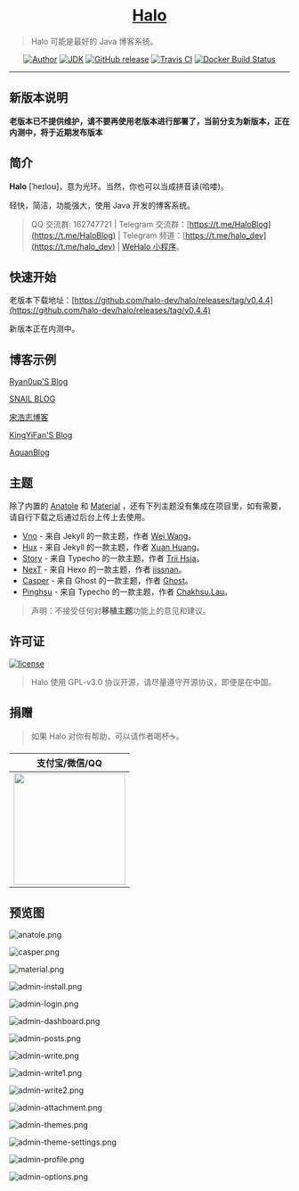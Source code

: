 <h1 align="center"><a href="https://github.com/halo-dev" target="_blank">Halo</a></h1>

> Halo 可能是最好的 Java 博客系统。

<p align="center">
<a href="https://ryanc.cc"><img alt="Author" src="https://img.shields.io/badge/author-ruibaby-red.svg?style=flat-square"/></a>
<a href="#"><img alt="JDK" src="https://img.shields.io/badge/JDK-1.8-yellow.svg?style=flat-square"/></a>
<a href="https://github.com/halo-dev/halo/releases"><img alt="GitHub release" src="https://img.shields.io/github/release/halo-dev/halo.svg?style=flat-square"/></a>
<a href="https://travis-ci.org/halo-dev/halo"><img alt="Travis CI" src="https://img.shields.io/travis/halo-dev/halo.svg?style=flat-square"/></a>
<a href="https://hub.docker.com/r/halo-dev/halo/"><img alt="Docker Build Status" src="https://img.shields.io/docker/build/halo-dev/halo.svg?style=flat-square"/></a>
</p>

------------------------------

## 新版本说明

**老版本已不提供维护，请不要再使用老版本进行部署了，当前分支为新版本，正在内测中，将于近期发布版本**

## 简介

**Halo** [ˈheɪloʊ]，意为光环。当然，你也可以当成拼音读(哈喽)。

轻快，简洁，功能强大，使用 Java 开发的博客系统。

> QQ 交流群: 162747721 | Telegram 交流群：[https://t.me/HaloBlog](https://t.me/HaloBlog) | Telegram 频道：[https://t.me/halo_dev](https://t.me/halo_dev) | [WeHalo 小程序](https://github.com/aquanlerou/WeHalo)。

## 快速开始

老版本下载地址：[https://github.com/halo-dev/halo/releases/tag/v0.4.4](https://github.com/halo-dev/halo/releases/tag/v0.4.4)

新版本正在内测中。

## 博客示例

[Ryan0up'S Blog](https://ryanc.cc)

[SNAIL BLOG](https://slogc.cc)

[宋浩志博客](http://songhaozhi.com)

[KingYiFan'S Blog](https://blog.cnbuilder.cn)

[AquanBlog](https://blog.eunji.cn/)

## 主题

除了内置的 [Anatole](https://github.com/hi-caicai/farbox-theme-Anatole) 和 [Material](https://github.com/viosey/hexo-theme-material) ，还有下列主题没有集成在项目里，如有需要，请自行下载之后通过后台上传上去使用。

- [Vno](https://github.com/halo-dev/vno-halo) - 来自 Jekyll 的一款主题，作者 [Wei Wang](https://onevcat.com/)。
- [Hux](https://github.com/halo-dev/hux-halo) - 来自 Jekyll 的一款主题，作者 [Xuan Huang](https://huangxuan.me/)。
- [Story](https://github.com/halo-dev/story-halo) - 来自 Typecho 的一款主题，作者 [Trii Hsia](https://yumoe.com/)。
- [NexT](https://github.com/halo-dev/next-halo) - 来自 Hexo 的一款主题，作者 [iissnan](https://notes.iissnan.com/)。
- [Casper](https://github.com/halo-dev/casper-halo) - 来自 Ghost 的一款主题，作者 [Ghost](https://github.com/TryGhost)。
- [Pinghsu](https://github.com/halo-dev/pinghsu-halo) - 来自 Typecho 的一款主题，作者 [Chakhsu.Lau](https://github.com/chakhsu)。

> 声明：不接受任何对**移植主题**功能上的意见和建议。

## 许可证

[![license](https://img.shields.io/github/license/halo-dev/halo.svg?style=flat-square)](https://github.com/halo-dev/halo/blob/master/LICENSE)

> Halo 使用 GPL-v3.0 协议开源，请尽量遵守开源协议，即便是在中国。

## 捐赠

> 如果 Halo 对你有帮助，可以请作者喝杯☕️。

| 支付宝/微信/QQ  |
| :------------: |
| <img src="https://i.loli.net/2018/12/23/5c1f68ce9b884.png" width="200"/>  |

## 预览图

![anatole.png](https://i.loli.net/2019/05/08/5cd2fc3e478dc.png)

![casper.png](https://i.loli.net/2019/05/08/5cd2fc3e4e587.png)

![material.png](https://i.loli.net/2019/05/08/5cd2fc3e78012.png)

![admin-install.png](https://i.loli.net/2019/05/08/5cd2fcae89cae.png)

![admin-login.png](https://i.loli.net/2019/05/08/5cd2fcae6a3fa.png)

![admin-dashboard.png](https://i.loli.net/2019/05/08/5cd2fcaf1b2d2.png)

![admin-posts.png](https://i.loli.net/2019/05/08/5cd2fcaf18c37.png)

![admin-write.png](https://i.loli.net/2019/05/08/5cd2fcae9bea2.png)

![admin-write1.png](https://i.loli.net/2019/05/08/5cd2fcaf6a1ac.png)

![admin-write2.png](https://i.loli.net/2019/05/08/5cd2fcb08ea2d.png)

![admin-attachment.png](https://i.loli.net/2019/05/08/5cd2fcb1c752e.png)

![admin-themes.png](https://i.loli.net/2019/05/08/5cd2fcb21fc76.png)

![admin-theme-settings.png](https://i.loli.net/2019/05/08/5cd2fcb04f9c3.png)

![admin-profile.png](https://i.loli.net/2019/05/08/5cd2fccee89f5.png)

![admin-options.png](https://i.loli.net/2019/05/08/5cd2fccedc309.png)